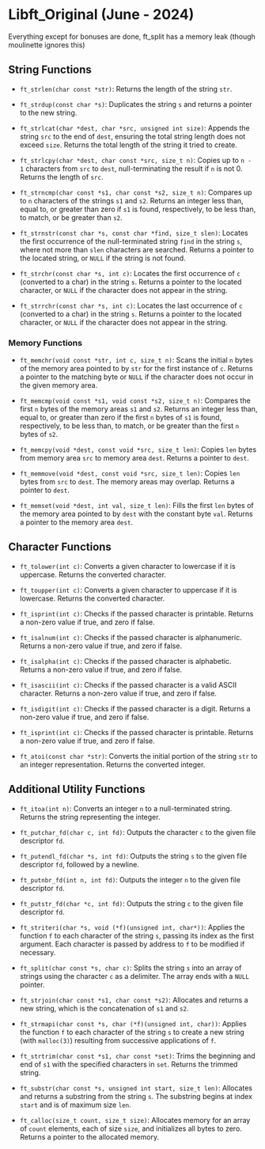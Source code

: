 # Libft_Original (June - 2024)

Everything except for bonuses are done, ft_split has a memory leak (though moulinette ignores this)

## String Functions

- `ft_strlen(char const *str)`: Returns the length of the string `str`.
  
- `ft_strdup(const char *s)`: Duplicates the string `s` and returns a pointer to the new string.

- `ft_strlcat(char *dest, char *src, unsigned int size)`: Appends the string `src` to the end of `dest`, ensuring the total string length does not exceed `size`. Returns the total length of the string it tried to create.

- `ft_strlcpy(char *dest, char const *src, size_t n)`: Copies up to `n - 1` characters from `src` to `dest`, null-terminating the result if `n` is not 0. Returns the length of `src`.

- `ft_strncmp(char const *s1, char const *s2, size_t n)`: Compares up to `n` characters of the strings `s1` and `s2`. Returns an integer less than, equal to, or greater than zero if `s1` is found, respectively, to be less than, to match, or be greater than `s2`.

- `ft_strnstr(const char *s, const char *find, size_t slen)`: Locates the first occurrence of the null-terminated string `find` in the string `s`, where not more than `slen` characters are searched. Returns a pointer to the located string, or `NULL` if the string is not found.

- `ft_strchr(const char *s, int c)`: Locates the first occurrence of `c` (converted to a char) in the string `s`. Returns a pointer to the located character, or `NULL` if the character does not appear in the string.

- `ft_strrchr(const char *s, int c)`: Locates the last occurrence of `c` (converted to a char) in the string `s`. Returns a pointer to the located character, or `NULL` if the character does not appear in the string.

### Memory Functions

- `ft_memchr(void const *str, int c, size_t n)`: Scans the initial `n` bytes of the memory area pointed to by `str` for the first instance of `c`. Returns a pointer to the matching byte or `NULL` if the character does not occur in the given memory area.

- `ft_memcmp(void const *s1, void const *s2, size_t n)`: Compares the first `n` bytes of the memory areas `s1` and `s2`. Returns an integer less than, equal to, or greater than zero if the first `n` bytes of `s1` is found, respectively, to be less than, to match, or be greater than the first `n` bytes of `s2`.

- `ft_memcpy(void *dest, const void *src, size_t len)`: Copies `len` bytes from memory area `src` to memory area `dest`. Returns a pointer to `dest`.

- `ft_memmove(void *dest, const void *src, size_t len)`: Copies `len` bytes from `src` to `dest`. The memory areas may overlap. Returns a pointer to `dest`.

- `ft_memset(void *dest, int val, size_t len)`: Fills the first `len` bytes of the memory area pointed to by `dest` with the constant byte `val`. Returns a pointer to the memory area `dest`.

## Character Functions

- `ft_tolower(int c)`: Converts a given character to lowercase if it is uppercase. Returns the converted character.

- `ft_toupper(int c)`: Converts a given character to uppercase if it is lowercase. Returns the converted character.

- `ft_isprint(int c)`: Checks if the passed character is printable. Returns a non-zero value if true, and zero if false.

- `ft_isalnum(int c)`: Checks if the passed character is alphanumeric. Returns a non-zero value if true, and zero if false.

- `ft_isalpha(int c)`: Checks if the passed character is alphabetic. Returns a non-zero value if true, and zero if false.

- `ft_isascii(int c)`: Checks if the passed character is a valid ASCII character. Returns a non-zero value if true, and zero if false.

- `ft_isdigit(int c)`: Checks if the passed character is a digit. Returns a non-zero value if true, and zero if false.

- `ft_isprint(int c)`: Checks if the passed character is printable. Returns a non-zero value if true, and zero if false.

- `ft_atoi(const char *str)`: Converts the initial portion of the string `str` to an integer representation. Returns the converted integer.

## Additional Utility Functions

- `ft_itoa(int n)`: Converts an integer `n` to a null-terminated string. Returns the string representing the integer.

- `ft_putchar_fd(char c, int fd)`: Outputs the character `c` to the given file descriptor `fd`.

- `ft_putendl_fd(char *s, int fd)`: Outputs the string `s` to the given file descriptor `fd`, followed by a newline.

- `ft_putnbr_fd(int n, int fd)`: Outputs the integer `n` to the given file descriptor `fd`.

- `ft_putstr_fd(char *c, int fd)`: Outputs the string `c` to the given file descriptor `fd`.

- `ft_striteri(char *s, void (*f)(unsigned int, char*))`: Applies the function `f` to each character of the string `s`, passing its index as the first argument. Each character is passed by address to `f` to be modified if necessary.

- `ft_split(char const *s, char c)`: Splits the string `s` into an array of strings using the character `c` as a delimiter. The array ends with a `NULL` pointer.

- `ft_strjoin(char const *s1, char const *s2)`: Allocates and returns a new string, which is the concatenation of `s1` and `s2`.

- `ft_strmapi(char const *s, char (*f)(unsigned int, char))`: Applies the function `f` to each character of the string `s` to create a new string (with `malloc(3)`) resulting from successive applications of `f`.

- `ft_strtrim(char const *s1, char const *set)`: Trims the beginning and end of `s1` with the specified characters in `set`. Returns the trimmed string.

- `ft_substr(char const *s, unsigned int start, size_t len)`: Allocates and returns a substring from the string `s`. The substring begins at index `start` and is of maximum size `len`.

- `ft_calloc(size_t count, size_t size)`: Allocates memory for an array of `count` elements, each of size `size`, and initializes all bytes to zero. Returns a pointer to the allocated memory.
